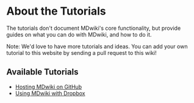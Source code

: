 About the Tutorials
===================

The tutorials don't document MDwiki's core functionality, but provide guides on what you can do with MDwiki, and how to do it.

Note: We'd love to have more tutorials and ideas. You can add your own tutorial to this website by sending a pull request to this wiki!


Available Tutorials
-------------------

  * [Hosting MDwiki on GitHub](tutorials/github.md)
  * [Using MDwiki with Dropbox](tutorials/dropbox.md)
